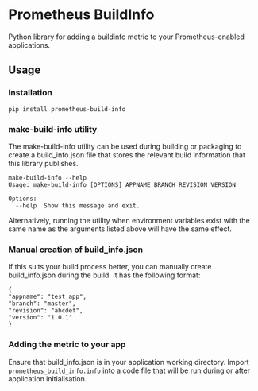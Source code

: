 # Prometheus BuildInfo
Python library for adding a buildinfo metric to your Prometheus-enabled applications.

## Usage
### Installation

    pip install prometheus-build-info
    
### make-build-info utility

The make-build-info utility can be used during building or packaging to create a build_info.json file that stores the
relevant build information that this library publishes. 

    make-build-info --help
    Usage: make-build-info [OPTIONS] APPNAME BRANCH REVISION VERSION

    Options:
      --help  Show this message and exit.

Alternatively, running the utility when environment variables exist with the same name as the arguments listed above will
have the same effect.

### Manual creation of build_info.json

If this suits your build process better, you can manually create build_info.json during the build. It has the following 
format:

    {
    "appname": "test_app",
    "branch": "master",
    "revision": "abcdef",
    "version": "1.0.1"
    }
    
### Adding the metric to your app

Ensure that build_info.json is in your application working directory. Import ```prometheus_build_info.info``` into a code file that will be run during or after application initialisation.